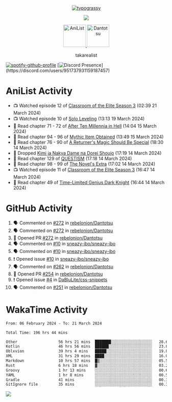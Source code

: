 
<div align="center">
<a href="https://github.com/kawarimidoll/typograssy">
    <img alt="typograssy" src="https://typograssy.deno.dev/api?text=%E3%82%B8%E3%83%A7%E3%83%B3%E3%81%A7%E3%81%99%E3%80%82%E3%81%93%E3%82%93%E3%81%AB%E3%81%A1%E3%81%AF%20%20%5E%5E%20sup%20iam%20ibo%20--&&l0=none&l1=82d9d0&l2=027353&l3=038c4c&l4=01402e&bg=none&frame=none&speed=100&comment=">
</a>
</div>
<p align="center">
  <a href="https://skillicons.dev">
    <img src="https://skillicons.dev/icons?i=vscode,html,androidstudio,mysql,rust,python" />
  </a>
</p>

<p align="center">    
    <a href="https://anilist.co/user/ibo/">
      <img src="https://cdn.discordapp.com/attachments/952538817880018944/1205219416065712178/a_f54f910e2add364a3da3bb2f2fce0c72.gif?ex=65d7930c&is=65c51e0c&hm=9005f405718eef845dce134539f2fcaa1e07f6d8a2f1674db63f2fade2df09a4&" alt="AniList" style="width: 70px; height: auto;">
    </a>  
    <a href="https://discord.gg/4HPZ5nAWwM">
      <img src="https://cdn.discordapp.com/attachments/952538817880018944/1205223909918642247/Image_resizer.gif?ex=65d7973c&is=65c5223c&hm=bbc85d63f50fce49a6b7809df28d525baade2090fc305fbd0094bd24cd34cf56&" alt="Dantotsu" style="width: 70px; height: auto;">
    </a>
</p>

<p align="center">
takarealist
</p>

[![spotify-github-profile](https://spotify-github-profile.vercel.app/api/view?uid=216np2gahwfhcjozqmzomew7i&cover_image=true&theme=novatorem&show_offline=true&background_color=121212&interchange=false&bar_color=53b14f&bar_color_cover=true)](https://spotify-github-profile.vercel.app/api/view?uid=216np2gahwfhcjozqmzomew7i&redirect=true)
[![Discord Presence](https://lanyard-profile-readme.vercel.app/api/951737931159187457?theme=dark&bg=Oe1116&animated=false&hideDiscrim=true&borderRadius=30px&idleMessage=currently%20offline...)](https://discord.com/users/951737931159187457)


# AniList Activity

<!-- ANILIST_ACTIVITY:start -->

-   📺 Watched episode 12 of [Classroom of the Elite Season 3](https://anilist.co/anime/146066) (02:39 21 March 2024)
-   📺 Watched episode 10 of [Solo Leveling](https://anilist.co/anime/151807) (13:13 19 March 2024)
-   📖 Read chapter 71 - 72 of [After Ten Millennia in Hell](https://anilist.co/manga/153284) (14:04 15 March 2024)
-   📖 Read chapter 94 - 96 of [Mythic Item Obtained](https://anilist.co/manga/151025) (13:49 15 March 2024)
-   📖 Read chapter 76 - 90 of [A Returner's Magic Should Be Special](https://anilist.co/manga/105393) (18:30 14 March 2024)
-   📖 Dropped [Kimi ja Nakya Dame na Dorei Shoujo](https://anilist.co/manga/146860) (17:19 14 March 2024)
-   📖 Read chapter 129 of [QUESTISM](https://anilist.co/manga/140837) (17:18 14 March 2024)
-   📖 Read chapter 98 - 99 of [The Novel's Extra](https://anilist.co/manga/152128) (17:02 14 March 2024)
-   📺 Watched episode 11 of [Classroom of the Elite Season 3](https://anilist.co/anime/146066) (16:47 14 March 2024)
-   📖 Read chapter 49 of [Time-Limited Genius Dark Knight](https://anilist.co/manga/165182) (16:44 14 March 2024)

<!-- ANILIST_ACTIVITY:end -->

# GitHub Activity

<!--START_SECTION:activity-->
1. 🗣 Commented on [#272](https://github.com/rebelonion/Dantotsu/pull/272#issuecomment-2014067708) in [rebelonion/Dantotsu](https://github.com/rebelonion/Dantotsu)
2. 🗣 Commented on [#272](https://github.com/rebelonion/Dantotsu/pull/272#issuecomment-2013992451) in [rebelonion/Dantotsu](https://github.com/rebelonion/Dantotsu)
3. 💪 Opened PR [#272](https://github.com/rebelonion/Dantotsu/pull/272) in [rebelonion/Dantotsu](https://github.com/rebelonion/Dantotsu)
4. 🗣 Commented on [#10](https://github.com/sneazy-ibo/sneazy-ibo/issues/10#issuecomment-2011006344) in [sneazy-ibo/sneazy-ibo](https://github.com/sneazy-ibo/sneazy-ibo)
5. 🗣 Commented on [#10](https://github.com/sneazy-ibo/sneazy-ibo/issues/10#issuecomment-2010995587) in [sneazy-ibo/sneazy-ibo](https://github.com/sneazy-ibo/sneazy-ibo)
6. ❗ Opened issue [#10](https://github.com/sneazy-ibo/sneazy-ibo/issues/10) in [sneazy-ibo/sneazy-ibo](https://github.com/sneazy-ibo/sneazy-ibo)
7. 🗣 Commented on [#262](https://github.com/rebelonion/Dantotsu/issues/262#issuecomment-2008609352) in [rebelonion/Dantotsu](https://github.com/rebelonion/Dantotsu)
8. 💪 Opened PR [#254](https://github.com/rebelonion/Dantotsu/pull/254) in [rebelonion/Dantotsu](https://github.com/rebelonion/Dantotsu)
9. ❗ Opened issue [#4](https://github.com/DaBluLite/css-snippets/issues/4) in [DaBluLite/css-snippets](https://github.com/DaBluLite/css-snippets)
10. 🗣 Commented on [#251](https://github.com/rebelonion/Dantotsu/pull/251#issuecomment-2002043553) in [rebelonion/Dantotsu](https://github.com/rebelonion/Dantotsu)
<!--END_SECTION:activity-->

# WakaTime Activity

<!--START_SECTION:waka-->

```txt
From: 06 February 2024 - To: 21 March 2024

Total Time: 196 hrs 44 mins

Other                  56 hrs 21 mins  ███████░░░░░░░░░░░░░░░░░░   28.65 %
Kotlin                 46 hrs 56 mins  ██████░░░░░░░░░░░░░░░░░░░   23.86 %
Oblxvion               39 hrs 4 mins   █████░░░░░░░░░░░░░░░░░░░░   19.86 %
XML                    31 hrs 29 mins  ████░░░░░░░░░░░░░░░░░░░░░   16.01 %
Markdown               10 hrs 57 mins  █▒░░░░░░░░░░░░░░░░░░░░░░░   05.57 %
Rust                   6 hrs 18 mins   ▓░░░░░░░░░░░░░░░░░░░░░░░░   03.21 %
Groovy                 1 hr 13 mins    ░░░░░░░░░░░░░░░░░░░░░░░░░   00.62 %
YAML                   1 hr 8 mins     ░░░░░░░░░░░░░░░░░░░░░░░░░   00.58 %
Gradle                 41 mins         ░░░░░░░░░░░░░░░░░░░░░░░░░   00.35 %
GitIgnore file         35 mins         ░░░░░░░░░░░░░░░░░░░░░░░░░   00.30 %
```

<!--END_SECTION:waka-->

![](https://komarev.com/ghpvc/?username=sneazy-ibo&color=ff6e00&label=Counter&abbreviated=true)

